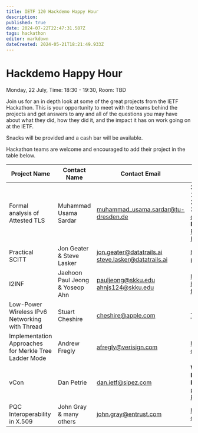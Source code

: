 ```yaml
---
title: IETF 120 Hackdemo Happy Hour
description: 
published: true
date: 2024-07-22T22:47:31.587Z
tags: hackathon
editor: markdown
dateCreated: 2024-05-21T18:21:49.933Z
---
```


# Hackdemo Happy Hour
Monday, 22 July, Time: 18:30 - 19:30, Room: TBD

Join us for an in depth look at some of the great projects from the IETF Hackathon. This is your opportunity to meet with the teams behind the projects and get answers to any and all of the questions you may have about what they did, how they did it, and the impact it has on work going on at the IETF. 

Snacks will be provided and a cash bar will be available.

Hackathon teams are welcome and encouraged to add their project in the table below.

| Project Name  |  Contact Name |  Contact Email |  Reference Link  |
|---|---|---|---|
| Formal analysis of Attested TLS  | Muhammad Usama Sardar  | muhammad_usama.sardar@tu-dresden.de  | **3 main ways to combine attestation in TLS:** <br> 1. Pre-handshake attestation ([Tutorial slides](https://www.researchgate.net/publication/380734475_Interactive_Tutorial_Towards_Formal_Verification_of_Attested_TLS)) <br> 2. Intra-handshake attestation ([Internet draft](https://datatracker.ietf.org/doc/draft-fossati-tls-attestation/)) <br> 3. Post-handshake attestation (Sec. 4 in [this draft](https://www.researchgate.net/publication/367284929_SoK_Attestation_in_Confidential_Computing)) <br> **Background on Attestation:** <br> [Formal Specs](https://www.researchgate.net/publication/375592777_Formal_Specification_and_Verification_of_Architecturally-defined_Attestation_Mechanisms_in_Arm_CCA_and_Intel_TDX) <br> [Formal analysis artifacts repo](https://github.com/CCC-Attestation/formal-spec-TEE)|
| Practical SCITT  | Jon Geater & Steve Lasker | jon.geater@datatrails.ai steve.lasker@datatrails.ai  | https://docs.datatrails.ai/developers/developer-patterns/scitt-api/  |
| I2INF  | Jaehoon Paul Jeong & Yoseop Ahn | pauljeong@skku.edu ahnjs124@skku.edu | https://datatracker.ietf.org/doc/slides-120-hackathon-sessd-interface-to-in-network-functions-i2inf/ |
| Low-Power Wireless IPv6 Networking with Thread  | Stuart Cheshire  | cheshire@apple.com  | [Thread Information](https://wiki.ietf.org/en/meeting/120/hackathon#Thread)  |
| Implementation Approaches for Merkle Tree Ladder Mode | Andrew Fregly | afregly@verisign.com | https://datatracker.ietf.org/doc/draft-fregly-dnsop-slh-dsa-mtl-dnssec/ |
|vCon|Dan Petrie|dan.ietf@sipez.com| **WG:** [vCon](https://datatracker.ietf.org/group/vcon/about/) <br> **I-D:** [vCon container](https://datatracker.ietf.org/doc/draft-petrie-vcon/) <br> **Repos:** <br>[python vcon library and CLI](https://github.com/py-vcon/py-vcon/tree/main) <br>[Python vCon server](https://github.com/py-vcon/py-vcon/blob/main/py_vcon_server/README.md) |
| PQC Interoperability in X.509 | John Gray & many others| john.gray@entrust.com | https://github.com/IETF-Hackathon/pqc-certificates
